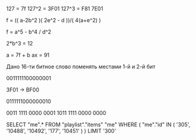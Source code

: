 

127 = 7f
127^2 = 3F01
127^3 = F81 7E01

f = (( a-2b^2 )( 2e^2 - d ))/( 4(a+e^2) )

f = a^5 - b^4 / d^2


2*b^3 = 12

a = 7f + b
ax = 91



Дано 16-ти битное слово поменять местами 1-й и 2-й бит

‭0011111100000001‬

3F01 -> BF00

‭011111100000001‬0

‭0011 1111 0000 0001
‭1011 1111 0000 0000


SELECT "me".* FROM "playlist"."items" "me"
WHERE ( "me"."id" IN ( '305', '10488', '10492', '177', '10451' ) ) LIMIT '300'

